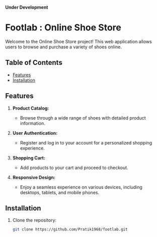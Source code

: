 **Under Development**

# Footlab :  Online Shoe Store

Welcome to the Online Shoe Store project! This web application allows users to browse and purchase a variety of shoes online.

## Table of Contents

- [Features](#features)
- [Installation](#installation)



## Features

1. **Product Catalog:**
   - Browse through a wide range of shoes with detailed product information.

2. **User Authentication:**
   - Register and log in to your account for a personalized shopping experience.

3. **Shopping Cart:**
   - Add products to your cart and proceed to checkout.

4. **Responsive Design:**
   - Enjoy a seamless experience on various devices, including desktops, tablets, and mobile phones.

## Installation

1. Clone the repository:
   ```bash
   git clone https://github.com/Pratik1968/footlab.git

